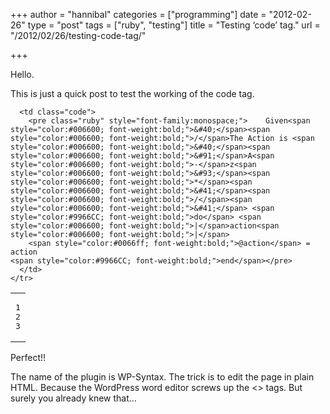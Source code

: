 +++
author = "hannibal"
categories = ["programming"]
date = "2012-02-26"
type = "post"
tags = ["ruby", "testing"]
title = "Testing ‘code’ tag."
url = "/2012/02/26/testing-code-tag/"

+++

Hello.

This is just a quick post to test the working of the code tag.

<div class="wp_syntax">
  <table>
    <tr>
      <td class="line_numbers">
        <pre>1
2
3
</pre>
      </td>
      
      <td class="code">
        <pre class="ruby" style="font-family:monospace;">    Given<span style="color:#006600; font-weight:bold;">&#40;</span><span style="color:#006600; font-weight:bold;">/</span>The Action is <span style="color:#006600; font-weight:bold;">&#40;</span><span style="color:#006600; font-weight:bold;">&#91;</span>A<span style="color:#006600; font-weight:bold;">-</span>z<span style="color:#006600; font-weight:bold;">&#93;</span><span style="color:#006600; font-weight:bold;">*</span><span style="color:#006600; font-weight:bold;">&#41;</span><span style="color:#006600; font-weight:bold;">/</span><span style="color:#006600; font-weight:bold;">&#41;</span> <span style="color:#9966CC; font-weight:bold;">do</span> <span style="color:#006600; font-weight:bold;">|</span>action<span style="color:#006600; font-weight:bold;">|</span>
        <span style="color:#0066ff; font-weight:bold;">@action</span> = action
    <span style="color:#9966CC; font-weight:bold;">end</span></pre>
      </td>
    </tr>
  </table>
</div>

Perfect!! 

The name of the plugin is WP-Syntax. The trick is to edit the page in plain HTML. Because the WordPress word editor screws up the <> tags. But surely you already knew that&#8230;